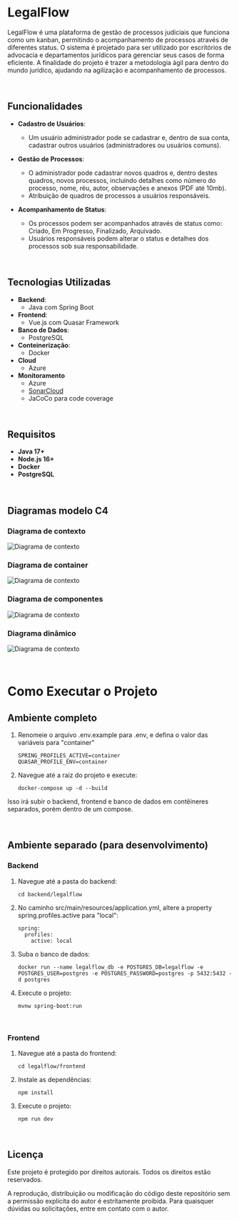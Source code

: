 # LegalFlow

LegalFlow é uma plataforma de gestão de processos judiciais que funciona como um kanban, permitindo o acompanhamento de processos através de diferentes status. O sistema é projetado para ser utilizado por escritórios de advocacia e departamentos jurídicos para gerenciar seus casos de forma eficiente.
A finalidade do projeto é trazer a metodologia ágil para dentro do mundo jurídico, ajudando na agilização e acompanhamento de processos.

<br />

## Funcionalidades

- **Cadastro de Usuários**: 
  - Um usuário administrador pode se cadastrar e, dentro de sua conta, cadastrar outros usuários (administradores ou usuários comuns).
  
- **Gestão de Processos**:
  - O administrador pode cadastrar novos quadros e, dentro destes quadros, novos processos, incluindo detalhes como número do processo, nome, réu, autor, observações e anexos (PDF até 10mb).
  - Atribuição de quadros de processos a usuários responsáveis.

- **Acompanhamento de Status**:
  - Os processos podem ser acompanhados através de status como: Criado, Em Progresso, Finalizado, Arquivado.
  - Usuários responsáveis podem alterar o status e detalhes dos processos sob sua responsabilidade.

<br />

## Tecnologias Utilizadas

- **Backend**: 
  - Java com Spring Boot
- **Frontend**: 
  - Vue.js com Quasar Framework
- **Banco de Dados**: 
  - PostgreSQL
- **Conteinerização**: 
  - Docker
- **Cloud**
  - Azure
- **Monitoramento**
  - Azure
  - <a href="https://sonarcloud.io/project/overview?id=Tekislla_legalflow">SonarCloud</a>
  - JaCoCo para code coverage

<br />

## Requisitos

- **Java 17+**
- **Node.js 16+**
- **Docker**
- **PostgreSQL**

<br />  

## Diagramas modelo C4

### Diagrama de contexto
![Diagrama de contexto](assets/diagrama_contexto.svg)

### Diagrama de container
![Diagrama de contexto](assets/diagrama_container.svg)

### Diagrama de componentes
![Diagrama de contexto](assets/diagrama_componentes.svg)

### Diagrama dinâmico
![Diagrama de contexto](assets/diagrama_dinamico.svg)

<br />

# Como Executar o Projeto

## Ambiente completo

1. Renomeie o arquivo .env.example para .env, e defina o valor das variáveis para "container"

   ```
   SPRING_PROFILES_ACTIVE=container
   QUASAR_PROFILE_ENV=container
   ```

2. Navegue até a raiz do projeto e execute:

    ```
    docker-compose up -d --build
    ```
    
Isso irá subir o backend, frontend e banco de dados em contêineres separados, porém dentro de um compose.

<br />

## Ambiente separado (para desenvolvimento)

### Backend

   
1. Navegue até a pasta do backend:

   ```
   cd backend/legalflow
   ```


2. No caminho src/main/resources/application.yml, altere a property spring.profiles.active para "local":

    ```
    spring:
      profiles:
        active: local
    ```

3. Suba o banco de dados:

    ```
    docker run --name legalflow_db -e POSTGRES_DB=legalflow -e POSTGRES_USER=postgres -e POSTGRES_PASSWORD=postgres -p 5432:5432 -d postgres
    ```

4. Execute o projeto:

    ```
    mvnw spring-boot:run
    ```

<br />

### Frontend

1. Navegue até a pasta do frontend:

    ```
    cd legalflow/frontend
    ```

2. Instale as dependências:

    ```
    npm install
    ```
    
3. Execute o projeto:
   
    ```
    npm run dev
    ```

<br />

## Licença

Este projeto é protegido por direitos autorais. Todos os direitos estão reservados. 

A reprodução, distribuição ou modificação do código deste repositório sem a permissão explícita do autor é estritamente proibida. Para quaisquer dúvidas ou solicitações, entre em contato com o autor.
